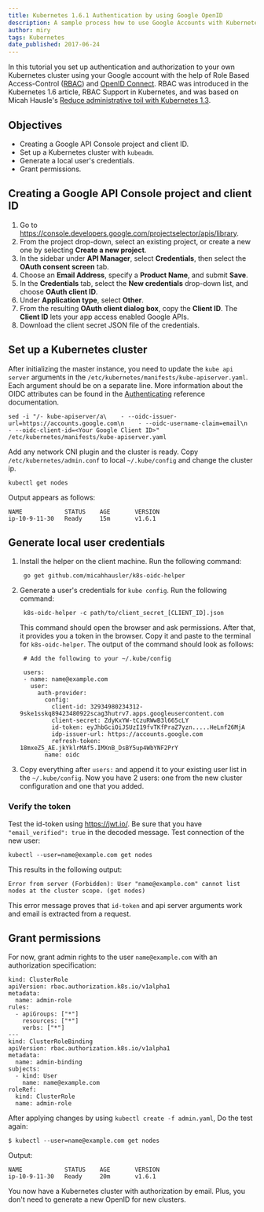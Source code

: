 ```yaml
---
title: Kubernetes 1.6.1 Authentication by using Google OpenID
description: A sample process how to use Google Accounts with Kubernetes cluster with Role Based Access-Control (RBAC) authorization mode.
author: miry
tags: Kubernetes
date_published: 2017-06-24
---
```


In this tutorial you set up authentication and authorization to your own Kubernetes cluster using your Google account with the help of Role Based Access-Control ([RBAC]) and [OpenID Connect].
RBAC was introduced in the Kubernetes 1.6 article, RBAC Support in Kubernetes, and was based on Micah Hausle's [Reduce administrative toil with Kubernetes 1.3](https://www.skuid.com/blog/reduce-administrative-toil-with-kubernetes-1-3/).


## Objectives

+ Creating a Google API Console project and client ID.
+ Set up a Kubernetes cluster with `kubeadm`.
+ Generate a local user's credentials.
+ Grant permissions.

## Creating a Google API Console project and client ID

1. Go to https://console.developers.google.com/projectselector/apis/library.
1. From the project drop-down, select an existing project, or create a new one by selecting **Create a new project**.
1. In the sidebar under **API Manager**, select **Credentials**, then select the **OAuth consent screen** tab.
1. Choose an **Email Address**, specify a **Product Name**, and submit **Save**.
1. In the **Credentials** tab, select the **New credentials** drop-down list, and choose **OAuth client ID**.
1. Under **Application type**, select **Other**.
1. From the resulting **OAuth client dialog box**, copy the **Client ID**. The **Client ID** lets your app access enabled Google APIs.
1. Download the client secret JSON file of the credentials.

## Set up a Kubernetes cluster

After initializing the master instance, you need to update the `kube api server` arguments in the `/etc/kubernetes/manifests/kube-apiserver.yaml`. Each argument should be on a separate line. 
More information about the OIDC attributes can be found in the [Authenticating](https://kubernetes.io/docs/admin/authentication/#option-1---oidc-authenticator) reference documentation.


    sed -i "/- kube-apiserver/a\    - --oidc-issuer-url=https://accounts.google.com\n    - --oidc-username-claim=email\n    - --oidc-client-id=<Your Google Client ID>" /etc/kubernetes/manifests/kube-apiserver.yaml


Add any network CNI plugin and the cluster is ready. Copy `/etc/kubernetes/admin.conf` to local `~/.kube/config` and change the cluster ip.

    kubectl get nodes

Output appears as follows:

    NAME            STATUS    AGE       VERSION
    ip-10-9-11-30   Ready     15m       v1.6.1


## Generate local user credentials

1. Install the helper on the client machine. Run the following command:

        go get github.com/micahhausler/k8s-oidc-helper


1. Generate a user's credentials for `kube config`. Run the following command:

        k8s-oidc-helper -c path/to/client_secret_[CLIENT_ID].json

    This command should open the browser and ask permissions. After that, it provides you a token in the browser. Copy it and   paste to the terminal for `k8s-oidc-helper`. The output of the command should look as follows:

        # Add the following to your ~/.kube/config

        users:
        - name: name@example.com
          user:
            auth-provider:
              config:
                client-id: 32934980234312-9ske1sskq89423480922scag3hutrv7.apps.googleusercontent.com
                client-secret: ZdyKxYW-tCzuRWwB3l665cLY
                id-token: eyJhbGciOiJSUzI19fvTKfPraZ7yzn.....HeLnf26MjA
                idp-issuer-url: https://accounts.google.com
                refresh-token: 18mxeZ5_AE.jkYklrMAf5.IMXnB_DsBY5up4WbYNF2PrY
              name: oidc

1. Copy everything after `users:` and append it to your existing user list in the `~/.kube/config`. Now you have 2 users: one from the new cluster configuration and one that you added.

### Verify the token

Test the id-token using https://jwt.io/. Be sure that you have `"email_verified": true` in the decoded message. Test connection of the new user:

    kubectl --user=name@example.com get nodes
  
This results in the following output:

    Error from server (Forbidden): User "name@example.com" cannot list nodes at the cluster scope. (get nodes)

This error message proves that `id-token` and api server arguments work and email is extracted from a request.

## Grant permissions

For now, grant admin rights to the user `name@example.com` with an authorization specification:


    kind: ClusterRole
    apiVersion: rbac.authorization.k8s.io/v1alpha1
    metadata:
      name: admin-role
    rules:
      - apiGroups: ["*"]
        resources: ["*"]
        verbs: ["*"]
    ---
    kind: ClusterRoleBinding
    apiVersion: rbac.authorization.k8s.io/v1alpha1
    metadata:
      name: admin-binding
    subjects:
      - kind: User
        name: name@example.com
    roleRef:
      kind: ClusterRole
      name: admin-role


After applying changes by using `kubectl create -f admin.yaml`,
Do the test again:

    $ kubectl --user=name@example.com get nodes
   
Output:

    NAME            STATUS    AGE       VERSION
    ip-10-9-11-30   Ready     20m       v1.6.1

You now have a Kubernetes cluster with authorization by email. Plus, you don't need to generate a new OpenID for new clusters. 

[RBAC]: https://wikipedia.org/wiki/Role-based_access_control
[OpenID Connect]: http://openid.net/connect/
[kubeadm]: https://kubernetes.io/docs/getting-started-guides/kubeadm/
